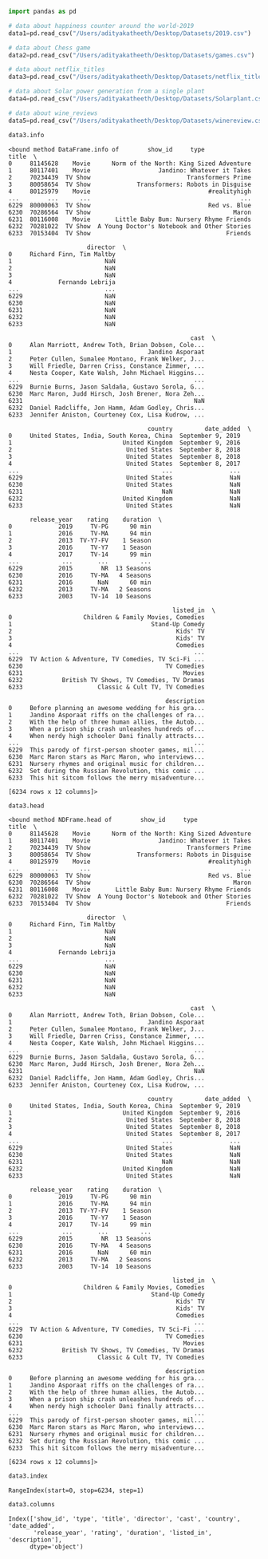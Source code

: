 ```python
import pandas as pd
```


```python
# data about happiness counter around the world-2019
data1=pd.read_csv("/Users/adityakatheeth/Desktop/Datasets/2019.csv")
```


```python
# data about Chess game
data2=pd.read_csv("/Users/adityakatheeth/Desktop/Datasets/games.csv")

```


```python
# data about netflix_titles
data3=pd.read_csv("/Users/adityakatheeth/Desktop/Datasets/netflix_titles.csv")


```


```python
# data about Solar power generation from a single plant
data4=pd.read_csv("/Users/adityakatheeth/Desktop/Datasets/Solarplant.csv")


```


```python
# data about wine_reviews
data5=pd.read_csv("/Users/adityakatheeth/Desktop/Datasets/winereview.csv")


```


```python
data3.info

```




    <bound method DataFrame.info of        show_id     type                                        title  \
    0     81145628    Movie      Norm of the North: King Sized Adventure   
    1     80117401    Movie                   Jandino: Whatever it Takes   
    2     70234439  TV Show                           Transformers Prime   
    3     80058654  TV Show             Transformers: Robots in Disguise   
    4     80125979    Movie                                 #realityhigh   
    ...        ...      ...                                          ...   
    6229  80000063  TV Show                                 Red vs. Blue   
    6230  70286564  TV Show                                        Maron   
    6231  80116008    Movie       Little Baby Bum: Nursery Rhyme Friends   
    6232  70281022  TV Show  A Young Doctor's Notebook and Other Stories   
    6233  70153404  TV Show                                      Friends   
    
                          director  \
    0     Richard Finn, Tim Maltby   
    1                          NaN   
    2                          NaN   
    3                          NaN   
    4             Fernando Lebrija   
    ...                        ...   
    6229                       NaN   
    6230                       NaN   
    6231                       NaN   
    6232                       NaN   
    6233                       NaN   
    
                                                       cast  \
    0     Alan Marriott, Andrew Toth, Brian Dobson, Cole...   
    1                                      Jandino Asporaat   
    2     Peter Cullen, Sumalee Montano, Frank Welker, J...   
    3     Will Friedle, Darren Criss, Constance Zimmer, ...   
    4     Nesta Cooper, Kate Walsh, John Michael Higgins...   
    ...                                                 ...   
    6229  Burnie Burns, Jason Saldaña, Gustavo Sorola, G...   
    6230  Marc Maron, Judd Hirsch, Josh Brener, Nora Zeh...   
    6231                                                NaN   
    6232  Daniel Radcliffe, Jon Hamm, Adam Godley, Chris...   
    6233  Jennifer Aniston, Courteney Cox, Lisa Kudrow, ...   
    
                                           country         date_added  \
    0     United States, India, South Korea, China  September 9, 2019   
    1                               United Kingdom  September 9, 2016   
    2                                United States  September 8, 2018   
    3                                United States  September 8, 2018   
    4                                United States  September 8, 2017   
    ...                                        ...                ...   
    6229                             United States                NaN   
    6230                             United States                NaN   
    6231                                       NaN                NaN   
    6232                            United Kingdom                NaN   
    6233                             United States                NaN   
    
          release_year    rating    duration  \
    0             2019     TV-PG      90 min   
    1             2016     TV-MA      94 min   
    2             2013  TV-Y7-FV    1 Season   
    3             2016     TV-Y7    1 Season   
    4             2017     TV-14      99 min   
    ...            ...       ...         ...   
    6229          2015        NR  13 Seasons   
    6230          2016     TV-MA   4 Seasons   
    6231          2016       NaN      60 min   
    6232          2013     TV-MA   2 Seasons   
    6233          2003     TV-14  10 Seasons   
    
                                                  listed_in  \
    0                    Children & Family Movies, Comedies   
    1                                       Stand-Up Comedy   
    2                                              Kids' TV   
    3                                              Kids' TV   
    4                                              Comedies   
    ...                                                 ...   
    6229  TV Action & Adventure, TV Comedies, TV Sci-Fi ...   
    6230                                        TV Comedies   
    6231                                             Movies   
    6232           British TV Shows, TV Comedies, TV Dramas   
    6233                     Classic & Cult TV, TV Comedies   
    
                                                description  
    0     Before planning an awesome wedding for his gra...  
    1     Jandino Asporaat riffs on the challenges of ra...  
    2     With the help of three human allies, the Autob...  
    3     When a prison ship crash unleashes hundreds of...  
    4     When nerdy high schooler Dani finally attracts...  
    ...                                                 ...  
    6229  This parody of first-person shooter games, mil...  
    6230  Marc Maron stars as Marc Maron, who interviews...  
    6231  Nursery rhymes and original music for children...  
    6232  Set during the Russian Revolution, this comic ...  
    6233  This hit sitcom follows the merry misadventure...  
    
    [6234 rows x 12 columns]>




```python
data3.head

```




    <bound method NDFrame.head of        show_id     type                                        title  \
    0     81145628    Movie      Norm of the North: King Sized Adventure   
    1     80117401    Movie                   Jandino: Whatever it Takes   
    2     70234439  TV Show                           Transformers Prime   
    3     80058654  TV Show             Transformers: Robots in Disguise   
    4     80125979    Movie                                 #realityhigh   
    ...        ...      ...                                          ...   
    6229  80000063  TV Show                                 Red vs. Blue   
    6230  70286564  TV Show                                        Maron   
    6231  80116008    Movie       Little Baby Bum: Nursery Rhyme Friends   
    6232  70281022  TV Show  A Young Doctor's Notebook and Other Stories   
    6233  70153404  TV Show                                      Friends   
    
                          director  \
    0     Richard Finn, Tim Maltby   
    1                          NaN   
    2                          NaN   
    3                          NaN   
    4             Fernando Lebrija   
    ...                        ...   
    6229                       NaN   
    6230                       NaN   
    6231                       NaN   
    6232                       NaN   
    6233                       NaN   
    
                                                       cast  \
    0     Alan Marriott, Andrew Toth, Brian Dobson, Cole...   
    1                                      Jandino Asporaat   
    2     Peter Cullen, Sumalee Montano, Frank Welker, J...   
    3     Will Friedle, Darren Criss, Constance Zimmer, ...   
    4     Nesta Cooper, Kate Walsh, John Michael Higgins...   
    ...                                                 ...   
    6229  Burnie Burns, Jason Saldaña, Gustavo Sorola, G...   
    6230  Marc Maron, Judd Hirsch, Josh Brener, Nora Zeh...   
    6231                                                NaN   
    6232  Daniel Radcliffe, Jon Hamm, Adam Godley, Chris...   
    6233  Jennifer Aniston, Courteney Cox, Lisa Kudrow, ...   
    
                                           country         date_added  \
    0     United States, India, South Korea, China  September 9, 2019   
    1                               United Kingdom  September 9, 2016   
    2                                United States  September 8, 2018   
    3                                United States  September 8, 2018   
    4                                United States  September 8, 2017   
    ...                                        ...                ...   
    6229                             United States                NaN   
    6230                             United States                NaN   
    6231                                       NaN                NaN   
    6232                            United Kingdom                NaN   
    6233                             United States                NaN   
    
          release_year    rating    duration  \
    0             2019     TV-PG      90 min   
    1             2016     TV-MA      94 min   
    2             2013  TV-Y7-FV    1 Season   
    3             2016     TV-Y7    1 Season   
    4             2017     TV-14      99 min   
    ...            ...       ...         ...   
    6229          2015        NR  13 Seasons   
    6230          2016     TV-MA   4 Seasons   
    6231          2016       NaN      60 min   
    6232          2013     TV-MA   2 Seasons   
    6233          2003     TV-14  10 Seasons   
    
                                                  listed_in  \
    0                    Children & Family Movies, Comedies   
    1                                       Stand-Up Comedy   
    2                                              Kids' TV   
    3                                              Kids' TV   
    4                                              Comedies   
    ...                                                 ...   
    6229  TV Action & Adventure, TV Comedies, TV Sci-Fi ...   
    6230                                        TV Comedies   
    6231                                             Movies   
    6232           British TV Shows, TV Comedies, TV Dramas   
    6233                     Classic & Cult TV, TV Comedies   
    
                                                description  
    0     Before planning an awesome wedding for his gra...  
    1     Jandino Asporaat riffs on the challenges of ra...  
    2     With the help of three human allies, the Autob...  
    3     When a prison ship crash unleashes hundreds of...  
    4     When nerdy high schooler Dani finally attracts...  
    ...                                                 ...  
    6229  This parody of first-person shooter games, mil...  
    6230  Marc Maron stars as Marc Maron, who interviews...  
    6231  Nursery rhymes and original music for children...  
    6232  Set during the Russian Revolution, this comic ...  
    6233  This hit sitcom follows the merry misadventure...  
    
    [6234 rows x 12 columns]>




```python
data3.index

```




    RangeIndex(start=0, stop=6234, step=1)




```python
data3.columns

```




    Index(['show_id', 'type', 'title', 'director', 'cast', 'country', 'date_added',
           'release_year', 'rating', 'duration', 'listed_in', 'description'],
          dtype='object')




```python

```
